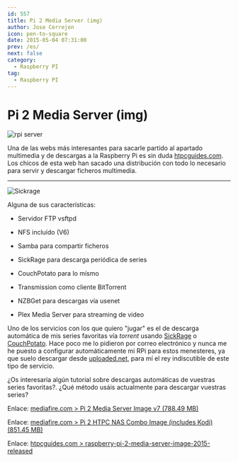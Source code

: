 ```yaml
---
id: 557
title: Pi 2 Media Server (img)
author: Jose Cerrejon
icon: pen-to-square
date: 2015-05-04 07:31:00
prev: /es/
next: false
category:
  - Raspberry PI
tag:
  - Raspberry PI
---
```


# Pi 2 Media Server (img)

![rpi server](/images/2015/05/raspberry-pi-media-server.png)

Una de las webs más interesantes para sacarle partido al apartado multimedia y de descargas a la Raspberry Pi es sin duda [htpcguides.com](http://www.htpcguides.com/). Los chicos de esta web han sacado una distribución con todo lo necesario para servir y descargar ficheros multimedia.

- - -
![Sickrage](/images/2015/05/sickrage.png)

Alguna de sus características:


* Servidor FTP vsftpd

* NFS incluído (V6)

* Samba para compartir ficheros

* SickRage para descarga periódica de series

* CouchPotato para lo mísmo

* Transmission como cliente BitTorrent

* NZBGet para descargas vía usenet

* Plex Media Server para streaming de video

Uno de los servicios con los que quiero "jugar" es el de descarga automática de mis series favoritas vía *torrent* usando [SickRage](https://github.com/SiCKRAGETV/SickRage) o [CouchPotato](https://couchpota.to/). Hace poco me lo pidieron por correo electrónico y nunca me he puesto a configurar automáticamente mi RPi para estos menesteres, ya que suelo descargar desde [uploaded.net](http://ul.to/ref/8900882), para mí el rey indiscutible de este tipo de servicio.

¿Os interesaría algún tutorial sobre descargas automáticas de vuestras series favoritas?. ¿Qué método usáis actualmente para descargar vuestras series?

Enlace: [mediafire.com > Pi 2 Media Server Image v7 (788.49 MB)](http://www.mediafire.com/download/1kl2jmoyujjv79r/HTPCGuides.Pi.2.Media.Server.v7.zip)

Enlace: [mediafire.com > Pi 2 HTPC NAS Combo Image (includes Kodi) (851.45 MB)](http://www.mediafire.com/download/2dir53dnt3xnte3/HTPCGuides.Pi.2.HTPC.Combo.v1.zip)

Enlace: [htpcguides.com > raspberry-pi-2-media-server-image-2015-released](http://www.htpcguides.com/raspberry-pi-2-media-server-image-2015-released/)